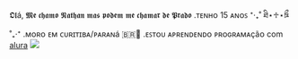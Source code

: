 
𝕺𝖑á, 𝕸𝖊 𝖈𝖍𝖆𝖒𝖔 𝕹𝖆𝖙𝖍𝖆𝖓 𝖒𝖆𝖘 𝖕𝖔𝖉𝖊𝖒 𝖒𝖊 𝖈𝖍𝖆𝖒𝖆𝖗 𝖉𝖊 𝕻𝖗𝖆𝖉𝖔
.ᴛᴇɴʜᴏ 15 ᴀɴᴏꜱ   ⁺‧₊˚ ཐི⋆♱⋆ཋྀ ˚₊‧⁺
.ᴍᴏʀᴏ ᴇᴍ ᴄᴜʀɪᴛɪʙᴀ/ᴘᴀʀᴀɴá 🇧🇷📍
.ᴇꜱᴛᴏᴜ ᴀᴘʀᴇɴᴅᴇɴᴅᴏ ᴘʀᴏɢʀᴀᴍᴀçãᴏ com [alura](https://www.alura.com.br/?srsltid=AfmBOopO92yCtQHFZDjwWsa6mtIAbuygwfBqJBm2eokzm7oQfWCXbgFT)
![](https://www.icegif.com/wp-content/uploads/2024/08/demon-slayer-icegif-1.gif)

<!--
**Nzprado/Nzprado** is a ✨ _special_ ✨ repository because its `README.md` (this file) appears on your GitHub profile.

Here are some ideas to get you started:

- 🔭 I’m currently working on ...
- 🌱 I’m currently learning ...
- 👯 I’m looking to collaborate on ...
- 🤔 I’m looking for help with ...
- 💬 Ask me about ...
- 📫 How to reach me: ...
- 😄 Pronouns: ...
- ⚡ Fun fact: ...
-->
